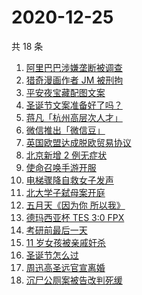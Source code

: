 # 2020-12-25

共 18 条

<!-- BEGIN ZHIHUSEARCH -->
<!-- 最后更新时间 Fri Dec 25 2020 15:14:34 GMT+0800 (CST) -->
1. [阿里巴巴涉嫌垄断被调查](https://www.zhihu.com/search?q=阿里巴巴)
1. [猎奇漫画作者 JM 被刑拘](https://www.zhihu.com/search?q=jm帝国漫画)
1. [平安夜宝藏配图文案](https://www.zhihu.com/search?q=平安夜)
1. [圣诞节文案准备好了吗？](https://www.zhihu.com/search?q=圣诞节祝福)
1. [蒋凡「杭州高层次人才」](https://www.zhihu.com/search?q=蒋凡)
1. [微信推出「微信豆」](https://www.zhihu.com/search?q=微信豆)
1. [英国欧盟达成脱欧贸易协议](https://www.zhihu.com/search?q=英国脱欧)
1. [北京新增 2 例无症状](https://www.zhihu.com/search?q=北京疫情)
1. [使命召唤手游开服](https://www.zhihu.com/search?q=使命召唤手游)
1. [电梯骤降自救女子发声](https://www.zhihu.com/search?q=女子电梯逃生)
1. [北大学子弑母案开庭](https://www.zhihu.com/search?q=北大弑母案)
1. [五月天《因为你 所以我》](https://www.zhihu.com/search?q=五月天)
1. [德玛西亚杯 TES 3:0 FPX](https://www.zhihu.com/search?q=fpx)
1. [考研前最后一天](https://www.zhihu.com/search?q=考研最后一天)
1. [11 岁女孩被亲戚奸杀](https://www.zhihu.com/search?q=女孩被亲戚奸杀)
1. [圣诞节怎么过](https://www.zhihu.com/search?q=圣诞节怎么过)
1. [周迅高圣远官宣离婚](https://www.zhihu.com/search?q=周迅高圣远)
1. [沉尸公厕案被告改判死缓](https://www.zhihu.com/search?q=沉尸公厕案)
<!-- END ZHIHUSEARCH -->

